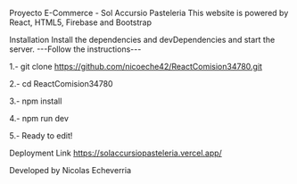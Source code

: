 Proyecto E-Commerce - Sol Accursio Pasteleria
This website is powered by React, HTML5, Firebase and Bootstrap

Installation
Install the dependencies and devDependencies and start the server. ---Follow the instructions---

1.- git clone https://github.com/nicoeche42/ReactComision34780.git

2.- cd ReactComision34780

3.- npm install 

4.- npm run dev 

5.- Ready to edit!

Deployment Link
https://solaccursiopasteleria.vercel.app/

Developed by Nicolas Echeverria
